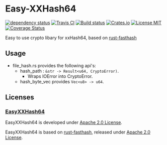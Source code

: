 # Easy-XXHash64

[![dependency status](https://deps.rs/repo/github/arma3modorganizer/easy_xxhash64/status.svg)](https://deps.rs/repo/github/arma3modorganizer/easy_xxhash64)
[![Travis CI](https://travis-ci.org/arma3modorganizer/easy_xxhash64.svg?branch=master)](https://travis-ci.org/arma3modorganizer/easy_xxhash64)
[![Build status](https://ci.appveyor.com/api/projects/status/d39clo2lta1qbv08?svg=true)](https://ci.appveyor.com/project/Scarjit/easy_xxhash64)
[![Crates.io](https://img.shields.io/crates/v/easy_xxhash64)](https://crates.io/crates/easy_xxhash64)
[![License MIT](https://img.shields.io/badge/license-Apache-blue.svg)](https://github.com/arma3modorganizer/easy_xxhash64/blob/master/LICENSE)
[![Coverage Status](https://coveralls.io/repos/github/arma3modorganizer/easy_xxhash64/badge.svg?branch=master)](https://coveralls.io/github/arma3modorganizer/easy_xxhash64?branch=master)

Easy to use crypto libary for xxHash64, based on [rust-fasthash](https://github.com/flier/rust-fasthash)
## Usage
 - file_hash.rs provides the following api's:
   - hash_path : `&str -> Result<u64, CryptoError)`.
     - Wraps IOError into CryptoError.
   - hash_byte_vec provides `Vec<u8> -> u64`.
 
 ## Licenses
 ### [EasyXXHash64](https://github.com/arma3modorganizer/EasyXXHash64)
EasyXXHash64 is developed under [Apache 2.0 License](https://github.com/arma3modorganizer/EasyXXHash64/LICENSE).

EasyXXHash64 is based on [rust-fasthash](https://github.com/flier/rust-fasthash), released under [Apache 2.0 License](https://github.com/flier/rust-fasthash/blob/master/LICENSE).
